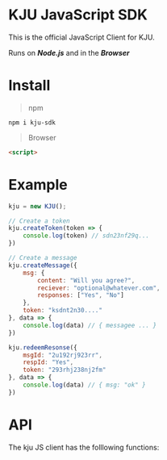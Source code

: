 # KJU JavaScript SDK
 
This is the official JavaScript Client for KJU. 

Runs on ***Node.js*** and in the ***Browser***

# Install

> npm

```shell
npm i kju-sdk
```

> Browser

```html
<script>
```

# Example

```javascript
kju = new KJU();

// Create a token
kju.createToken(token => {
	console.log(token) // sdn23nf29q...
})

// Create a message
kju.createMessage({
	msg: {
		content: "Will you agree?",
		reciever: "optional@whatever.com",
		responses: ["Yes", "No"]
	},
	token: "ksdnt2n30...."
}, data => {
	console.log(data) // { messagee ... }
})

kju.redeemResonse({
	msgId: "2u192rj923rr",
	respId: "Yes",
	token: "293rhj238nj2fm"
}, data => {
	console.log(data) // { msg: "ok" }
})
```

# API

The kju JS client has the folllowing functions:

